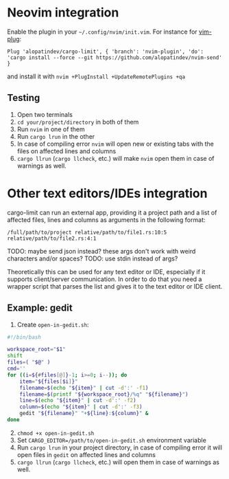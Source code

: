# Neovim integration
Enable the plugin in your `~/.config/nvim/init.vim`. For instance for [vim-plug](https://github.com/junegunn/vim-plug#neovim):
```viml
Plug 'alopatindev/cargo-limit', { 'branch': 'nvim-plugin', 'do': 'cargo install --force --git https://github.com/alopatindev/nvim-send' }
```
and install it with `nvim +PlugInstall +UpdateRemotePlugins +qa`

## Testing
1. Open two terminals
2. `cd your/project/directory` in both of them
3. Run `nvim` in one of them
4. Run `cargo lrun` in the other
5. In case of compiling error `nvim` will open new or existing tabs with the files on affected lines and columns
6. `cargo llrun` (`cargo llcheck`, etc.) will make `nvim` open them in case of warnings as well.

# Other text editors/IDEs integration
cargo-limit can run an external app, providing it a project path and a list of affected files, lines and columns as arguments in the following format:

```
/full/path/to/project relative/path/to/file1.rs:10:5 relative/path/to/file2.rs:4:1
```

TODO: maybe send json instead? these args don't work with weird characters and/or spaces?
TODO: use stdin instead of args?

Theoretically this can be used for any text editor or IDE, especially if it supports client/server communication. In order to do that you need a wrapper script that parses the list and gives it to the text editor or IDE client.

## Example: gedit
1. Create `open-in-gedit.sh`:
```bash
#!/bin/bash

workspace_root="$1"
shift
files=( "$@" )
cmd=''
for ((i=${#files[@]}-1; i>=0; i--)); do
    item="${files[$i]}"
    filename=$(echo "${item}" | cut -d':' -f1)
    filename=$(printf "${workspace_root}/%q" "${filename}")
    line=$(echo "${item}" | cut -d':' -f2)
    column=$(echo "${item}" | cut -d':' -f3)
    gedit "${filename}" "+${line}:${column}" &
done
```
2. `chmod +x open-in-gedit.sh`
3. Set `CARGO_EDITOR=/path/to/open-in-gedit.sh` environment variable
4. Run `cargo lrun` in your project directory, in case of compiling error it will open files in `gedit` on affected lines and columns
5. `cargo llrun` (`cargo llcheck`, etc.) will open them in case of warnings as well.
